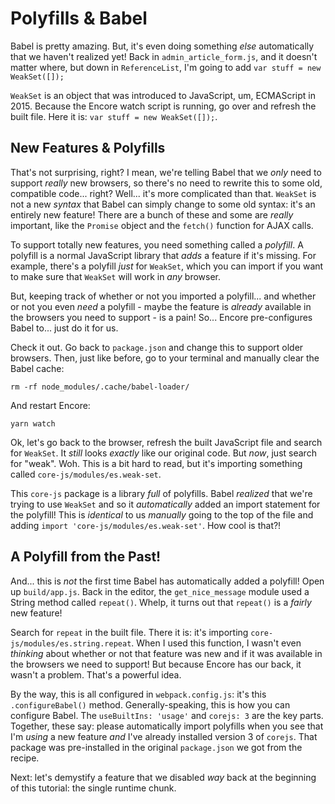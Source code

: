 # Polyfills & Babel

Babel is pretty amazing. But, it's even doing something *else* automatically
that we haven't realized yet! Back in `admin_article_form.js`, and it doesn't
matter where, but down in `ReferenceList`, I'm going to add
`var stuff = new WeakSet([]);`

`WeakSet` is an object that was introduced to JavaScript, um, ECMAScript in 2015.
Because the Encore watch script is running, go over and refresh the built file.
Here it is: `var stuff = new WeakSet([]);`.

## New Features & Polyfills

That's not surprising, right? I mean, we're telling Babel that we *only* need to
support *really* new browsers, so there's no need to rewrite this to some old,
compatible code... right? Well... it's more complicated than that. `WeakSet` is not
a new *syntax* that Babel can simply change to some old syntax: it's an entirely
new feature! There are a bunch of these and some are *really* important, like the
`Promise` object and the `fetch()` function for AJAX calls.

To support totally new features, you need something called a *polyfill*. A polyfill
is a normal JavaScript library that *adds* a feature if it's missing. For example,
there's a polyfill *just* for `WeakSet`, which you can import if you want to make
sure that `WeakSet` will work in *any* browser.

But, keeping track of whether or not you imported a polyfill... and whether or not
you even *need* a polyfill - maybe the feature is *already* available in the browsers
you need to support - is a pain! So... Encore pre-configures Babel to... just do
it for us.

Check it out. Go back to `package.json` and change this to support older browsers.
Then, just like before, go to your terminal and manually clear the Babel cache:

```terminal
rm -rf node_modules/.cache/babel-loader/
```

And restart Encore:

```terminal-silent
yarn watch
```

Ok, let's go back to the browser, refresh the built JavaScript file and search for
`WeakSet`. It *still* looks *exactly* like our original code. But *now*, just
search for "weak". Woh. This is a bit hard to read, but it's importing something
called `core-js/modules/es.weak-set`.

This `core-js` package is a library *full* of polyfills. Babel *realized* that we're
trying to use `WeakSet` and so it *automatically* added an import statement for
the polyfill! This is *identical* to us *manually* going to the top of the file
and adding `import 'core-js/modules/es.weak-set'`. How cool is that?!

## A Polyfill from the Past!

And... this is *not* the first time Babel has automatically added a polyfill! Open
up `build/app.js`. Back in the editor, the `get_nice_message` module used a String
method called `repeat()`. Whelp, it turns out that `repeat()` is a *fairly* new
feature!

Search for `repeat` in the built file. There it is: it's importing
`core-js/modules/es.string.repeat`. When I used this function, I wasn't even
*thinking* about whether or not that feature was new and if it was available in
the browsers we need to support! But because Encore has our back, it wasn't a problem.
That's a powerful idea.

By the way, this is all configured in `webpack.config.js`: it's this
`.configureBabel()` method. Generally-speaking, this is how you can configure
Babel. The `useBuiltIns: 'usage'` and `corejs: 3` are the key parts. Together, these
say: please automatically import polyfills when you see that I'm *using* a new
feature *and* I've already installed version 3 of `corejs`. That package was
pre-installed in the original `package.json` we got from the recipe.

Next: let's demystify a feature that we disabled *way* back at the beginning of
this tutorial: the single runtime chunk.
